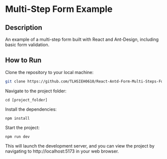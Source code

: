 # Multi-Step Form Example

## Description

An example of a multi-step form built with React and Ant-Design, including basic form validation.

## How to Run

Clone the repository to your local machine:

```bash
git clone https://github.com/TLHSIEH0610/React-Antd-Form-Multi-Steps-Form.git
```
Navigate to the project folder:

```
cd [project_folder]
```
Install the dependencies:

```
npm install
```
Start the project:

```
npm run dev
```
This will launch the development server, and you can view the project by navigating to http://localhost:5173 in your web browser.
